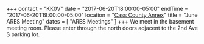 +++
contact = "KK0V"
date = "2017-06-20T18:00:00-05:00"
endTime = "2017-06-20T19:00:00-05:00"
location = "[Cass County Annex](/places/cass-county-annex/)"
title = "June ARES Meeting"
dates = [ "ARES Meetings" ]
+++
We meet in the basement meeting room. Please enter through the north
doors adjacent to the 2nd Ave S parking lot.

